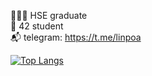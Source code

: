 
👩🏻‍🎓 HSE graduate\
📌 42 student\
📬 telegram: https://t.me/linpoa


[![Top Langs](https://github-readme-stats.vercel.app/api/top-langs/?username=cgriceld&layout=compact&theme=nord)](https://github.com/anuraghazra/github-readme-stats)
